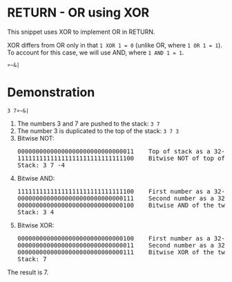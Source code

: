 # RETURN - OR using XOR

This snippet uses XOR to implement OR in RETURN.

XOR differs from OR only in that `1 XOR 1 = 0` (unlike OR, where `1 OR 1 = 1`). To account for this case, we will use AND, where `1 AND 1 = 1`.

```
¤~&|
```

# Demonstration
```
3 7¤~&|
```
<ol>
<li>The numbers 3 and 7 are pushed to the stack: <code>3 7</code></li>
<li>The number 3 is duplicated to the top of the stack: <code>3 7 3</code></li>
<li>Bitwise NOT:
<pre>
00000000000000000000000000000011    Top of stack as a 32-bit integer
11111111111111111111111111111100    Bitwise NOT of top of stack as a 32-bit integer
Stack: 3 7 -4
</pre></li>
<li>Bitwise AND:
<pre>
11111111111111111111111111111100    First number as a 32-bit integer
00000000000000000000000000000111    Second number as a 32-bit integer
00000000000000000000000000000100    Bitwise AND of the two numbers as a 32-bit integer
Stack: 3 4
</pre></li>
<li>Bitwise XOR:
<pre>
00000000000000000000000000000100    First number as a 32-bit integer
00000000000000000000000000000011    Second number as a 32-bit integer
00000000000000000000000000000111    Bitwise XOR of the two numbers as a 32-bit integer
Stack: 7
</pre></li>
</ol>
The result is 7.
